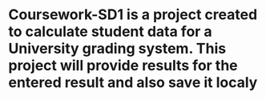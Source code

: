 # Coursework-SD1 is a project created to calculate student data for a University grading system. This project will provide results for the entered result and also save it localy
